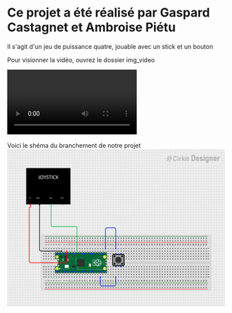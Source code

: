 # Ce projet a été réalisé par Gaspard Castagnet et Ambroise Piétu

Il s'agit d'un jeu de puissance quatre, jouable avec un stick et un bouton

Pour visionner la vidéo, ouvrez le dossier img_video

![Vidéo de présentation](img_video/VID_20230203_180917546.mp4)

Voici le shéma du branchement de notre projet 
![Schéma de branchement](img_video/IoT_branchement.png)
